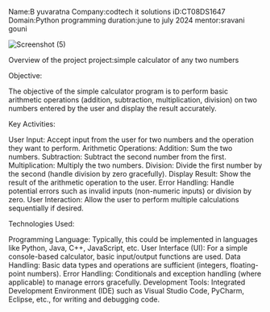 Name:B yuvaratna
Company:codtech it solutions
iD:CT08DS1647
Domain:Python programming
duration:june to july 2024
mentor:sravani gouni

![Screenshot (5)](https://github.com/yuvaratna1018/task-one/assets/173226037/960bd624-48df-4842-a002-48f73712ef2e)

Overview of the project
project:simple calculator of any two numbers

Objective:

The objective of the simple calculator program is to perform basic arithmetic operations (addition, subtraction, multiplication, division) on two numbers entered by the user and display the result accurately.

Key Activities:

User Input: Accept input from the user for two numbers and the operation they want to perform.
Arithmetic Operations:
Addition: Sum the two numbers.
Subtraction: Subtract the second number from the first.
Multiplication: Multiply the two numbers.
Division: Divide the first number by the second (handle division by zero gracefully).
Display Result: Show the result of the arithmetic operation to the user.
Error Handling: Handle potential errors such as invalid inputs (non-numeric inputs) or division by zero.
User Interaction: Allow the user to perform multiple calculations sequentially if desired.

Technologies Used:

Programming Language: Typically, this could be implemented in languages like Python, Java, C++, JavaScript, etc.
User Interface (UI): For a simple console-based calculator, basic input/output functions are used.
Data Handling: Basic data types and operations are sufficient (integers, floating-point numbers).
Error Handling: Conditionals and exception handling (where applicable) to manage errors gracefully.
Development Tools: Integrated Development Environment (IDE) such as Visual Studio Code, PyCharm, Eclipse, etc., for writing and debugging code.
